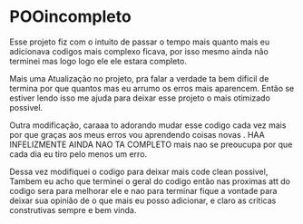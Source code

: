 # POOincompleto
Esse projeto fiz com o intuito de passar o tempo mais quanto mais eu adicionava codigos mais complexo ficava, 
por isso mesmo ainda não terminei mas logo logo ele ele estara completo.

Mais uma Atualização no projeto, pra falar a verdade ta bem dificil de termina por que quantos mas eu arrumo
os erros mais aparencem. Então se estiver lendo isso me ajuda para deixar esse projeto o mais otimizado
possivel.

Outra modificação, caraaa to adorando mudar esse codigo cada vez mais por que graças aos meus erros vou 
aprendendo coisas novas . HAA INFELIZMENTE AINDA NAO TA COMPLETO mais nao se preoucupa por que cada dia 
eu tiro pelo menos um erro.
 
Dessa vez modifiquei o codigo para deixar mais code clean possivel, Tambem eu acho que terminei o geral do codigo
então nas proximas att do codigo sera para melhorar ele e nao para terminar fique a vontade para deixar sua opinião
de o que mais eu posso adicionar, e claro as criticas construtivas sempre e bem vinda.
